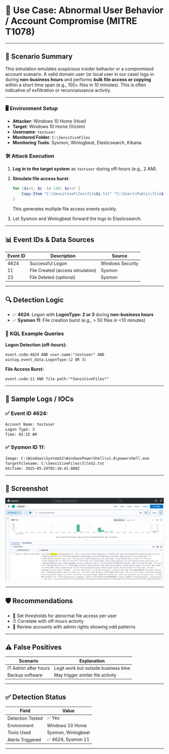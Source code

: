 
# 🧠 Use Case: Abnormal User Behavior / Account Compromise (MITRE T1078)

---

## 📖 Scenario Summary
This simulation emulates suspicious insider behavior or a compromised account scenario. A valid domain user (or local user in our case) logs in during **non-business hours** and performs **bulk file access or copying** within a short time span (e.g., 100+ files in 10 minutes). This is often indicative of exfiltration or reconnaissance activity.

---
### 🖥️ Environment Setup
- **Attacker**: Windows 10 Home (Host)
- **Target**: Windows 10 Home (Victim)
- **Username**: `testuser`
- **Monitored Folder**: `C:\SensitiveFiles`
- **Monitoring Tools**: Sysmon, Winlogbeat, Elasticsearch, Kibana

### 🛠️ Attack Execution

1. **Log in to the target system** as `testuser` during off-hours (e.g., 2 AM).

2. **Simulate file access burst**:
   ```powershell
   for ($i=1; $i -le 120; $i++) {
       Copy-Item "C:\SensitiveFiles\file$i.txt" "C:\Users\Public\file$i.txt"
   }
   ```
   This generates multiple file access events quickly.

3. Let Sysmon and Winlogbeat forward the logs to Elasticsearch.

---

## 📊 Event IDs & Data Sources

| Event ID | Description                       | Source            |
|----------|-----------------------------------|-------------------|
| 4624     | Successful Logon                  | Windows Security  |
| 11       | File Created (access simulation)  | Sysmon            |
| 23       | File Deleted (optional)           | Sysmon            |

---

## 🔍 Detection Logic

- ✅ **4624**: Logon with **LogonType: 2 or 3** during **non-business hours**
- ✅ **Sysmon 11**: File creation burst (e.g., > 50 files in <10 minutes)

### 📌 KQL Example Queries

**Logon Detection (off-hours):**
```kql
event.code:4624 AND user.name:"testuser" AND winlog.event_data.LogonType:(2 OR 3)
```

**File Access Burst:**
```kql
event.code:11 AND file.path:"*SensitiveFiles*"
```

---

## 🧪 Sample Logs / IOCs

### ✅ Event ID 4624:
```
Account Name: testuser
Logon Type: 3
Time: 02:15 AM
```

### ✅ Sysmon ID 11:
```
Image: C:\Windows\System32\WindowsPowerShell\v1.0\powershell.exe
TargetFilename: C:\SensitiveFiles\file52.txt
UtcTime: 2025-05-29T02:18:41.000Z
```

---

## 📸 Screenshot
![alt text](<sample log.png>)

---

## 🛡️ Recommendations
- 🚨 Set thresholds for abnormal file access per user
- ⏰ Correlate with off-hours activity
- 🧠 Review accounts with admin rights showing odd patterns

---

## ⚠️ False Positives

| Scenario              | Explanation                          |
|----------------------|--------------------------------------|
| IT Admin after hours | Legit work but outside business time |
| Backup software      | May trigger similar file activity    |

---

## ✅ Detection Status

| Field             | Value               |
|------------------|---------------------|
| Detection Tested | ✅ Yes              |
| Environment      | Windows 10 Home     |
| Tools Used       | Sysmon, Winlogbeat  |
| Alerts Triggered | ✅ 4624, Sysmon 11  |

---
